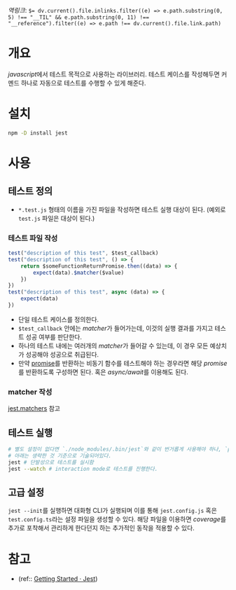 *역링크*: `$= dv.current().file.inlinks.filter((e) => e.path.substring(0, 5) !== "__TIL" && e.path.substring(0, 11) !== "__reference").filter((e) => e.path !== dv.current().file.link.path)`

# 개요
*javascript*에서 테스트 목적으로 사용하는 라이브러리. 테스트 케이스를 작성해두면 커멘드 하나로 자동으로 테스트를 수행할 수 있게 해준다.

# 설치
```bash
npm -D install jest
```

# 사용
## 테스트 정의
- `*.test.js` 형태의 이름을 가진 파일을 작성하면 테스트 실행 대상이 된다. (예외로 `test.js` 파일은 대상이 된다.)

### 테스트 파일 작성
```js
test("description of this test", $test_callback)
test("description of this test", () => {
	return $someFunctionReturnPromise.then((data) => {
		expect(data).$matcher($value)
	})
})
test("description of this test", async (data) => {
	expect(data)
})
```
- 단일 테스트 케이스를 정의한다. 
- `$test_callback` 안에는 *matcher*가 들어가는데, 이것의 실행 결과를 가지고 테스트 성공 여부를 판단한다.
- 하나의 테스트 내에는 여러개의 *matcher*가 들어갈 수 있는데, 이 경우 모든 예상치가 성공해야 성공으로 취급된다.
- 만약 [promise](../advanced/promise.md)를 반환하는 비동기 함수를 테스트해야 하는 경우라면 해당 *promise*를 반환하도록 구성하면 된다. 혹은 *async/await*를 이용해도 된다.

### matcher 작성
[jest.matchers](jest.matchers.md) 참고

## 테스트 실행
```bash
# 별도 설정이 없다면 `./node_modules/.bin/jest`와 같이 번거롭게 사용해야 하나, `package.json` 파일에 스크립트 설정할 때는 앞의 내용은 생략해도 된다.
# 아래는 생략한 것 기준으로 기술되어있다.
jest # 단발성으로 테스트를 실시함
jest --watch # interaction mode로 테스트를 진행한다.
```

## 고급 설정
`jest --init`를 실행하면 대화형 CLI가 실행되며 이를 통해 `jest.config.js` 혹은 `test.config.ts`라는 설정 파일을 생성할 수 있다. 해당 파일을 이용하면 *coverage*를 추가로 포착해서 관리하게 한다던지 하는 추가적인 동작을 적용할 수 있다.

# 참고
- (ref:: [Getting Started · Jest](https://jestjs.io/docs/getting-started))